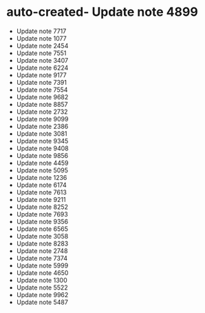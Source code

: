 # auto-created- Update note 4899
- Update note 7717
- Update note 1077
- Update note 2454
- Update note 7551
- Update note 3407
- Update note 6224
- Update note 9177
- Update note 7391
- Update note 7554
- Update note 9682
- Update note 8857
- Update note 2732
- Update note 9099
- Update note 2386
- Update note 3081
- Update note 9345
- Update note 9408
- Update note 9856
- Update note 4459
- Update note 5095
- Update note 1236
- Update note 6174
- Update note 7613
- Update note 9211
- Update note 8252
- Update note 7693
- Update note 9356
- Update note 6565
- Update note 3058
- Update note 8283
- Update note 2748
- Update note 7374
- Update note 5999
- Update note 4650
- Update note 1300
- Update note 5522
- Update note 9962
- Update note 5487
